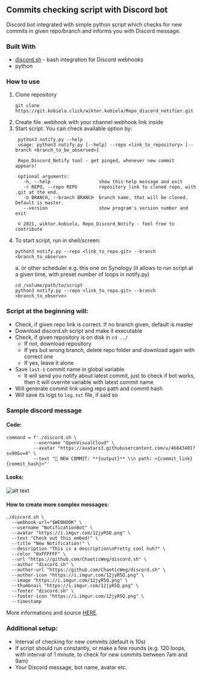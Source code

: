 ## Commits checking script with Discord bot

Discord bot integrated with simple python script which checks for new commits in given repo/branch and informs you with Discord message.

### Built With
   - [discord.sh](https://github.com/ChaoticWeg/discord.sh) - bash integration for Discord webhooks
   - python 

### How to use
1. Clone repository
   ```
   git clone https://git.kobiela.click/wiktor.kobiela/Repo_discord_notifier.git
   ```
2. Create file .webhook with your channel webhook link inside
3. Start script. You can check available option by:
   ```
    python3 notify.py --help
    usage: python3 notify.py [--help] --repo <link_to_repository> [--branch <branch_to_be_observed>]

    Repo_Discord_Notify tool - get pinged, whenever new commit appears!
    
    optional arguments:
      -h, --help                  show this help message and exit
      -r REPO, --repo REPO        repository link to cloned repo, with .git at the end.
      -b BRANCH, --branch BRANCH  branch name, that will be cloned. Default is master.
      --version                   show program's version number and exit
    
    © 2021, wiktor.kobiela, Repo_Discord_Notify - feel free to contribute

   ```
4. To start script, run in shell/screen:
   ```
   python3 notify.py --repo <link_to_repo.git> --branch <branch_to_observe>
   ```
   a. or other scheduler e.g. this one on Synology (it allows to run script at a given time, with preset number of loops in notify.py)
   ```
   cd /volume/path/to/script
   python3 notify.py --repo <link_to_repo.git> --branch <branch_to_observe>
   ```
### Script at the beginning will:
   * Check, if given repo link is correct. If no branch given, default is master
   * Download discord.sh script and make it executable
   * Check, if given repository is on disk in ```cd ../```
      * If not, download repository
      * If yes but wrong branch, delete repo folder and download again with correct one
      * If yes, leave it alone
   * Save ```last-1``` commit name in global variable
      * It will send you notify about latest commit, just to check if bot works, then it will overrite variable 
        with latest commit name 
   * Will generate commit link using repo path and commit hash  
   * Will save its logs to ```log.txt``` file, if said so

### Sample discord message

#### Code:

```
command = f'./discord.sh \
          --username "OpenVisualCloud" \
          --avatar "https://avatars3.githubusercontent.com/u/46843401?s=90&v=4" \
          --text "🐳 NEW COMMIT: **{output}** \\n path: <{commit_link}{commit_hash}>"'
```
#### Looks:

![alt text](https://i.imgur.com/Fs7P5V9.png)

#### How to create more complex messages:

```
./discord.sh \
  --webhook-url="$WEBHOOK" \
  --username "NotificationBot" \
  --avatar "https://i.imgur.com/12jyR5Q.png" \
  --text "Check out this embed!" \
  --title "New Notification!" \
  --description "This is a description\nPretty cool huh?" \
  --color "0xFFFFFF" \
  --url "https://github.com/ChaoticWeg/discord.sh" \
  --author "discord.sh" \
  --author-url "https://github.com/ChaoticWeg/discord.sh" \
  --author-icon "https://i.imgur.com/12jyR5Q.png" \
  --image "https://i.imgur.com/12jyR5Q.png" \
  --thumbnail "https://i.imgur.com/12jyR5Q.png" \
  --footer "discord.sh" \
  --footer-icon "https://i.imgur.com/12jyR5Q.png" \
  --timestamp
  ```

More informations and source [HERE](https://github.com/ChaoticWeg/discord.sh#3-using-the-script).

### Additional setup:
   * Interval of checking for new commits (default is 10s)
   * If script should run constantly, or make a few rounds (e.g. 120 loops, with interval of 1 minute, to check for new commits between 7am and 9am) 
   * Your Discord message, bot name, avatar etc.  

